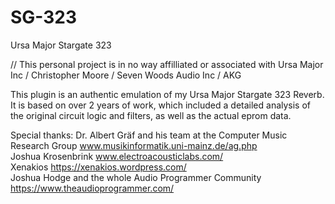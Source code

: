 # SG-323
 Ursa Major Stargate 323

// This personal project is in no way affilliated or associated with Ursa Major Inc / Christopher Moore / Seven Woods Audio Inc / AKG

This plugin is an authentic emulation of my Ursa Major Stargate 323 Reverb. It is based on over 2 years of work, which included a detailed analysis of the original circuit logic and filters, as well as the actual eprom data.

Special thanks:
Dr. Albert Gräf and his team at the Computer Music Research Group www.musikinformatik.uni-mainz.de/ag.php  
Joshua Krosenbrink www.electroacousticlabs.com/  
Xenakios https://xenakios.wordpress.com/  
Joshua Hodge and the whole Audio Programmer Community https://www.theaudioprogrammer.com/  